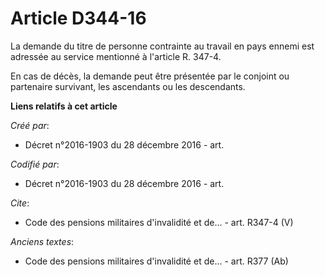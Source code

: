 # Article D344-16

La demande du titre de personne contrainte au travail en pays ennemi est adressée au service mentionné à l'article R. 347-4.

En cas de décès, la demande peut être présentée par le conjoint ou partenaire survivant, les ascendants ou les descendants.

**Liens relatifs à cet article**

_Créé par_:

  - Décret n°2016-1903 du 28 décembre 2016 - art.

_Codifié par_:

  - Décret n°2016-1903 du 28 décembre 2016 - art.

_Cite_:

  - Code des pensions militaires d'invalidité et de... - art. R347-4 (V)

_Anciens textes_:

  - Code des pensions militaires d'invalidité et de... - art. R377 (Ab)
